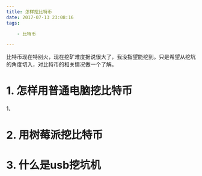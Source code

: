 ```yaml
---
title: 怎样挖比特币
date: 2017-07-13 23:08:16
tags:

	- 比特币

---
```


比特币现在特别火，现在挖矿难度据说很大了，我没指望能挖到。只是希望从挖坑的角度切入，对比特币的相关情况做一个了解。

# 1. 怎样用普通电脑挖比特币

1、

# 2. 用树莓派挖比特币



# 3. 什么是usb挖坑机



